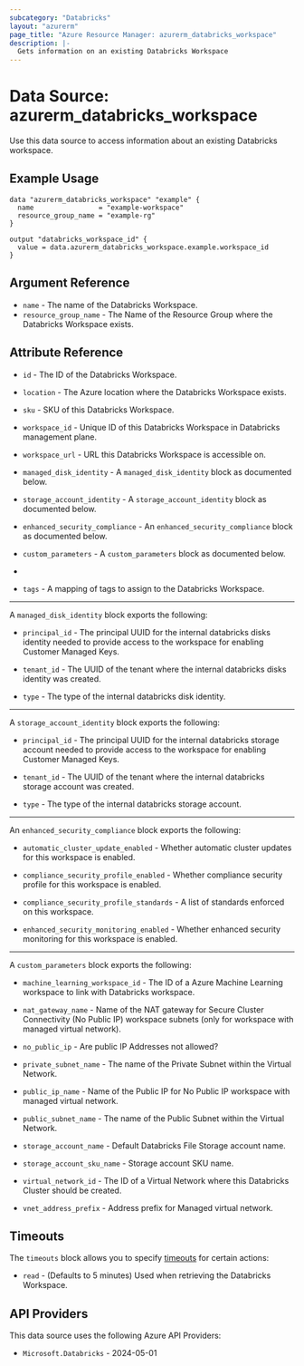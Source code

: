 ```yaml
---
subcategory: "Databricks"
layout: "azurerm"
page_title: "Azure Resource Manager: azurerm_databricks_workspace"
description: |-
  Gets information on an existing Databricks Workspace
---
```


# Data Source: azurerm_databricks_workspace

Use this data source to access information about an existing Databricks workspace.

## Example Usage

```hcl
data "azurerm_databricks_workspace" "example" {
  name                = "example-workspace"
  resource_group_name = "example-rg"
}

output "databricks_workspace_id" {
  value = data.azurerm_databricks_workspace.example.workspace_id
}
```

## Argument Reference

* `name` - The name of the Databricks Workspace.
* `resource_group_name` - The Name of the Resource Group where the Databricks Workspace exists.

## Attribute Reference

* `id` - The ID of the Databricks Workspace.

* `location` - The Azure location where the Databricks Workspace exists.

* `sku` - SKU of this Databricks Workspace.

* `workspace_id` - Unique ID of this Databricks Workspace in Databricks management plane.

* `workspace_url` - URL this Databricks Workspace is accessible on.

* `managed_disk_identity` - A `managed_disk_identity` block as documented below.

* `storage_account_identity` - A `storage_account_identity` block as documented below.

* `enhanced_security_compliance` - An `enhanced_security_compliance` block as documented below.

* `custom_parameters` - A `custom_parameters` block as documented below.
* 
* `tags` - A mapping of tags to assign to the Databricks Workspace.

---

A `managed_disk_identity` block exports the following:

* `principal_id` - The principal UUID for the internal databricks disks identity needed to provide access to the workspace for enabling Customer Managed Keys.

* `tenant_id` - The UUID of the tenant where the internal databricks disks identity was created.

* `type` - The type of the internal databricks disk identity.

---

A `storage_account_identity` block exports the following:

* `principal_id` - The principal UUID for the internal databricks storage account needed to provide access to the workspace for enabling Customer Managed Keys.

* `tenant_id` - The UUID of the tenant where the internal databricks storage account was created.

* `type` - The type of the internal databricks storage account.

---

An `enhanced_security_compliance` block exports the following:

* `automatic_cluster_update_enabled` - Whether automatic cluster updates for this workspace is enabled.

* `compliance_security_profile_enabled` - Whether compliance security profile for this workspace is enabled.

* `compliance_security_profile_standards` - A list of standards enforced on this workspace.

* `enhanced_security_monitoring_enabled` - Whether enhanced security monitoring for this workspace is enabled.

---

A `custom_parameters` block exports the following:

* `machine_learning_workspace_id` - The ID of a Azure Machine Learning workspace to link with Databricks workspace.

* `nat_gateway_name` - Name of the NAT gateway for Secure Cluster Connectivity (No Public IP) workspace subnets (only for workspace with managed virtual network).

* `no_public_ip` - Are public IP Addresses not allowed?

* `private_subnet_name` - The name of the Private Subnet within the Virtual Network.

* `public_ip_name` - Name of the Public IP for No Public IP workspace with managed virtual network.

* `public_subnet_name` - The name of the Public Subnet within the Virtual Network.

* `storage_account_name` - Default Databricks File Storage account name.

* `storage_account_sku_name` - Storage account SKU name.

* `virtual_network_id` - The ID of a Virtual Network where this Databricks Cluster should be created.

* `vnet_address_prefix` - Address prefix for Managed virtual network.

## Timeouts

The `timeouts` block allows you to specify [timeouts](https://developer.hashicorp.com/terraform/language/resources/configure#define-operation-timeouts) for certain actions:

* `read` - (Defaults to 5 minutes) Used when retrieving the Databricks Workspace.

## API Providers
<!-- This section is generated, changes will be overwritten -->
This data source uses the following Azure API Providers:

* `Microsoft.Databricks` - 2024-05-01
